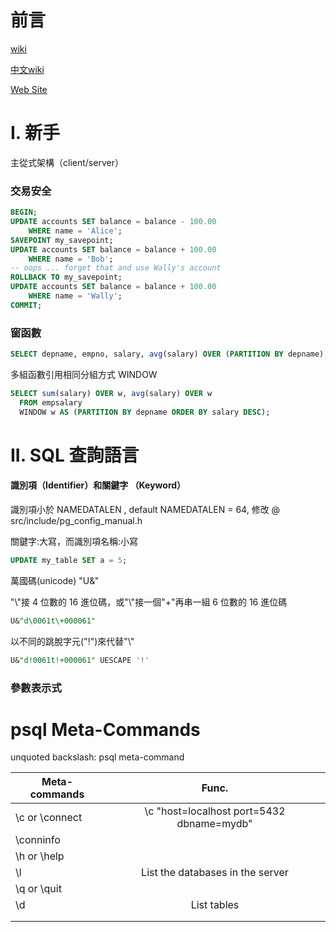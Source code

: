 # 前言

[wiki](https://wiki.postgresql.org/wiki/Main_Page)

[中文wiki](https://wiki.postgresql.org/wiki/Taiwan)

[Web Site](https://www.postgresql.org/)

# I. 新手

主從式架構（client/server）

### 交易安全

```sql
BEGIN;
UPDATE accounts SET balance = balance - 100.00
    WHERE name = 'Alice';
SAVEPOINT my_savepoint;
UPDATE accounts SET balance = balance + 100.00
    WHERE name = 'Bob';
-- oops ... forget that and use Wally's account
ROLLBACK TO my_savepoint;
UPDATE accounts SET balance = balance + 100.00
    WHERE name = 'Wally';
COMMIT;
```

### 窗函數

```sql
SELECT depname, empno, salary, avg(salary) OVER (PARTITION BY depname) FROM empsalary;
```

多組函數引用相同分組方式 WINDOW

```sql
SELECT sum(salary) OVER w, avg(salary) OVER w
  FROM empsalary
  WINDOW w AS (PARTITION BY depname ORDER BY salary DESC);
```

# II. SQL 查詢語言

#### 識別項（Identifier）和關鍵字 （Keyword）

識別項小於 NAMEDATALEN , default NAMEDATALEN = 64, 修改 @ src/include/pg_config_manual.h

關鍵字:大寫，而識別項名稱:小寫

```sql
UPDATE my_table SET a = 5;
```

萬國碼(unicode) "U&"

"\\"接 4 位數的 16 進位碼，或"\\"接一個"+"再串一組 6 位數的 16 進位碼

```sql
U&"d\0061t\+000061"
```

以不同的跳脫字元("!")來代替"\\"

```sql
U&"d!0061t!+000061" UESCAPE '!'
```

### 參數表示式




# psql Meta-Commands

unquoted backslash: psql meta-command

| Meta-commands   | Func.           | 
| ------------- |:-------------:|
| \c or \connect | \c "host=localhost port=5432 dbname=mydb" |
| \conninfo |  |
| \h or \help |  |
| \l | List the databases in the server |
| \q or \quit |  |
| \d | List tables |
|  |  |
|  |  |
